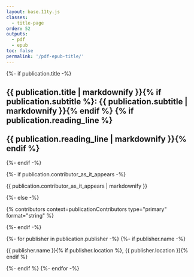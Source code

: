 ```yaml
---
layout: base.11ty.js
classes:
  - title-page
order: 52
outputs:
  - pdf
  - epub
toc: false
permalink: '/pdf-epub-title/'
---
```


<section class="title-block">

{%- if publication.title -%}
  <h1 class="title">{{ publication.title | markdownify }}{% if publication.subtitle %}: {{ publication.subtitle | markdownify }}{% endif %}
  {% if publication.reading_line %}<br /><br />{{ publication.reading_line | markdownify }}{% endif %}</h1>
{%- endif -%}

{%- if publication.contributor_as_it_appears -%}
  <p class="contributor">{{ publication.contributor_as_it_appears | markdownify }}</p>
{%- else -%}
  <p class="contributor">{% contributors context=publicationContributors type="primary" format="string" %}</p>
{%- endif -%}

</section>

<section class="publisher-block">

{%- for publisher in publication.publisher -%}
  {%- if publisher.name -%}
    <p class="publisher">{{ publisher.name }}{% if publisher.location %}, {{ publisher.location }}{% endif %}</p>
  {%- endif %}
{%- endfor -%}

</section>
